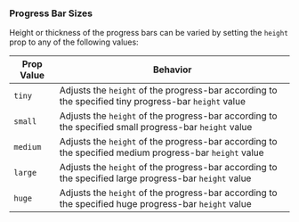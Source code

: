### Progress Bar Sizes

Height or thickness of the progress bars can be varied by setting the `height`  prop to any of the following values:

| Prop Value              | Behavior                                                                                         |
|-------------------------|--------------------------------------------------------------------------------------------------|
| `tiny`                    | Adjusts the `height` of the progress-bar according to the specified tiny progress-bar `height` value     |
| `small`                   | Adjusts the `height` of the progress-bar according to the specified small progress-bar `height` value    |
| `medium`                  | Adjusts the `height` of the progress-bar according to the specified medium progress-bar `height` value   |
| `large`                   | Adjusts the `height` of the progress-bar according to the specified large progress-bar `height` value    |
| `huge`                    | Adjusts the `height` of the progress-bar according to the specified huge progress-bar `height` value     |
